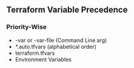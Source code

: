 <h2>Terraform Variable Precedence</h2>
<h3>Priority-Wise</h3>
<ul>
<li>-var or -var-file (Command Line arg)</li>
<li>*.auto.tfvars (alphabetical order)</li>
<li>terraform.tfvars</li>
<li>Environment Variables</li>
</ul>